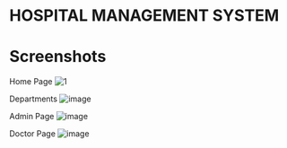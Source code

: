 # HOSPITAL MANAGEMENT SYSTEM

# Screenshots

Home Page
![1](https://user-images.githubusercontent.com/89214877/235304502-8dc13dff-0122-4a37-81ca-e6370d8cebe4.png)

Departments 
![image](https://user-images.githubusercontent.com/89214877/235304614-222714b6-2eca-462e-a114-5cd30b5fb96f.png)
  
Admin Page
![image](https://user-images.githubusercontent.com/89214877/235304817-c87f3bfe-2976-4187-b6fb-cad5603ccae1.png)

Doctor Page
![image](https://user-images.githubusercontent.com/89214877/235304928-f8308b95-34aa-413c-a2e6-72f4e00a12c8.png)

